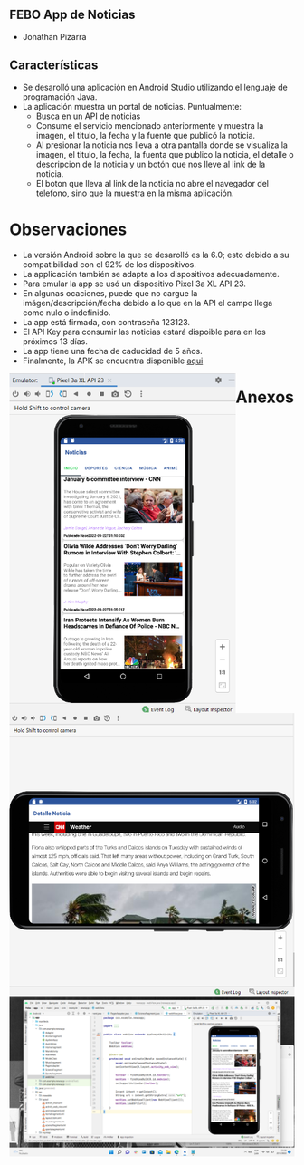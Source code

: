 ## FEBO App de Noticias

- Jonathan Pizarra

## Características
- Se desarolló una aplicación en Android Studio utilizando el lenguaje de programación Java.
- La aplicación muestra un portal de noticias. Puntualmente:
   - Busca en un API de noticias
   - Consume el servicio mencionado anteriormente y muestra la imagen, el titulo, la fecha y la fuente que publicó la noticia.
   - Al presionar la noticia nos lleva a otra pantalla donde se visualiza la imagen, el titulo, la fecha, la fuenta que publico la noticia, el detalle o descripcion de la noticia y un botón que nos lleve al link de la noticia.
   - El boton que lleva al link de la noticia no abre el navegador del telefono, sino que la muestra en la misma aplicación.

   
# Observaciones

- La versión Android sobre la que se desarolló es la 6.0; esto debido a su compatibilidad con el 92% de los dispositivos.
- La applicación también se adapta a los dispositivos adecuadamente.
- Para emular la app se usó un dispositivo Pixel 3a XL API 23.
- En algunas ocaciones, puede que no cargue la imágen/descripción/fecha debido a lo que en la API el campo llega como nulo o indefinido.
- La app está firmada, con contraseña 123123.
- El API Key para consumir las noticias estará dispoible para en los próximos 13 días.
- La app tiene una fecha de caducidad de 5 años.
- Finalmente, la APK se encuentra disponible [aqui]

<img align="left" alt="Laravel" src="https://raw.githubusercontent.com/Jhonathan-Pizarra/NewsApp-Android/main/Imagenes/emulador.png" width="400" height="600" />
<img align="right" alt="NextJS" src="https://raw.githubusercontent.com/Jhonathan-Pizarra/NewsApp-Android/main/Imagenes/detalle.png" width="550" height="500" />


# Anexos
![](https://github.com/Jhonathan-Pizarra/NewsApp-Android/blob/main/Imagenes/codigo.png?raw=true)


  [aqui]: <https://www.dropbox.com/s/5nbspdat4v2k2cd/newsapp.jks?dl=0>
